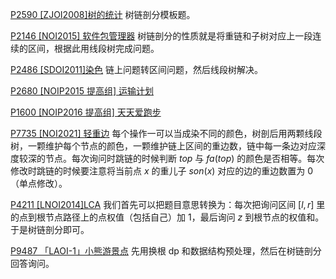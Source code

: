 [P2590 [ZJOI2008]树的统计](https://www.luogu.com.cn/problem/P2590) 树链剖分模板题。

[P2146 [NOI2015] 软件包管理器](https://www.luogu.com.cn/problem/P2146) 树链剖分的性质就是将重链和子树对应上一段连续的区间，根据此用线段树完成问题。

[P2486 [SDOI2011]染色](https://www.luogu.com.cn/problem/P2486) 链上问题转区间问题，然后线段树解决。

[P2680 [NOIP2015 提高组] 运输计划](https://www.luogu.com.cn/problem/P2680) 

[P1600 [NOIP2016 提高组] 天天爱跑步](https://www.luogu.com.cn/problem/P1600) 

[P7735 [NOI2021] 轻重边](https://www.luogu.com.cn/problem/P7735) 每个操作一可以当成染不同的颜色，树剖后用两颗线段树，一颗维护每个节点的颜色，一颗维护链上区间的重边数，链中每一条边对应深度较深的节点。每次询问时跳链的时候判断 $top$ 与 $fa(top)$ 的颜色是否相等。每次修改时跳链的时候要注意将当前点 $x$ 的重儿子 $son(x)$ 对应的边的重边数置为 $0$（单点修改）。

[P4211 [LNOI2014]LCA](https://www.luogu.com.cn/problem/P4211) 我们首先可以把题目意思转换为：每次把询问区间 $[l,r]$ 里的点到根节点路径上的点权值（包括自己）加 $1$，最后询问 $z$ 到根节点的权值和。于是树链剖分即可。

[P9487 「LAOI-1」小熊游景点](https://www.luogu.com.cn/problem/P9487) 先用换根 dp 和数据结构预处理，然后在树链剖分回答询问。

 
